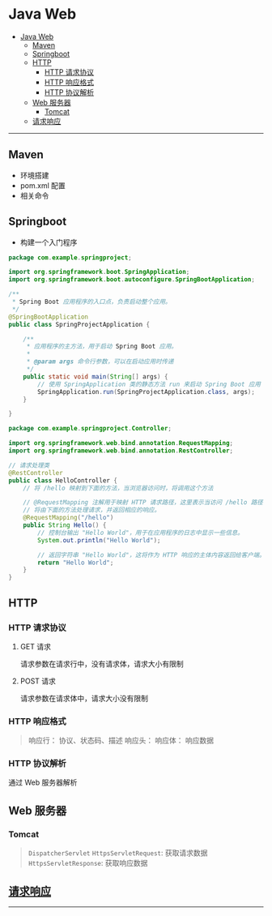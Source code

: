 # Java Web

- [Java Web](#java-web)
  - [Maven](#maven)
  - [Springboot](#springboot)
  - [HTTP](#http)
    - [HTTP 请求协议](#http-请求协议)
    - [HTTP 响应格式](#http-响应格式)
    - [HTTP 协议解析](#http-协议解析)
  - [Web 服务器](#web-服务器)
    - [Tomcat](#tomcat)
  - [请求响应](#请求响应)

---

## Maven

- 环境搭建
- pom.xml 配置
- 相关命令

## Springboot

- 构建一个入门程序

```java
package com.example.springproject;

import org.springframework.boot.SpringApplication;
import org.springframework.boot.autoconfigure.SpringBootApplication;

/**
 * Spring Boot 应用程序的入口点，负责启动整个应用。
 */
@SpringBootApplication
public class SpringProjectApplication {

    /**
     * 应用程序的主方法，用于启动 Spring Boot 应用。
     *
     * @param args 命令行参数，可以在启动应用时传递
     */
    public static void main(String[] args) {
        // 使用 SpringApplication 类的静态方法 run 来启动 Spring Boot 应用
        SpringApplication.run(SpringProjectApplication.class, args);
    }

}
```

```java
package com.example.springproject.Controller;

import org.springframework.web.bind.annotation.RequestMapping;
import org.springframework.web.bind.annotation.RestController;

// 请求处理类
@RestController
public class HelloController {
    // 将 /hello 映射到下面的方法，当浏览器访问时，将调用这个方法

    // @RequestMapping 注解用于映射 HTTP 请求路径，这里表示当访问 /hello 路径时，
    // 将由下面的方法处理请求，并返回相应的响应。
    @RequestMapping("/hello")
    public String Hello() {
        // 控制台输出 "Hello World"，用于在应用程序的日志中显示一些信息。
        System.out.println("Hello World");

        // 返回字符串 "Hello World"，这将作为 HTTP 响应的主体内容返回给客户端。
        return "Hello World";
    }
}
```

## HTTP

### HTTP 请求协议

1. GET 请求

   请求参数在请求行中，没有请求体，请求大小有限制

2. POST 请求

   请求参数在请求体中，请求大小没有限制

### HTTP 响应格式

> 响应行： 协议、状态码、描述
> 响应头：
> 响应体： 响应数据

### HTTP 协议解析

通过 Web 服务器解析

## Web 服务器

### Tomcat

> `DispatcherServlet`
> `HttpsServletRequest`: 获取请求数据
> `HttpsServletResponse`: 获取响应数据

## [请求响应][请求响应]

---

[请求响应]:Note/requestResponse.md

